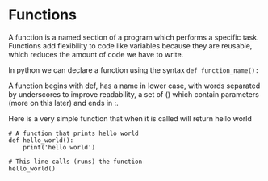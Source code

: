 # Functions

A function is a named section of a program which performs a specific task. Functions add flexibility to code like variables because they are reusable, which reduces the amount of code we have to write.

In python we can declare a function using the syntax `def function_name():`

A function begins with def, has a name in lower case, with words separated by underscores to improve readability, a set of () which contain parameters (more on this later) and ends in :.

Here is a very simple function that when it is called will return hello world

```
# A function that prints hello world
def hello_world():
    print('hello world')

# This line calls (runs) the function
hello_world()

```
